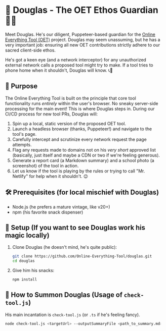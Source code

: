 # 🌲 Douglas - The OET Ethos Guardian 🕵️‍♂️

Meet Douglas. He's our diligent, Puppeteer-based guardian for the [Online Everything Tool (OET)](https://github.com/Online-Everything-Tool/oet) project. Douglas may seem unassuming, but he has a very important job: ensuring all new OET contributions strictly adhere to our sacred client-side ethos.

He's got a keen eye (and a network interceptor) for any unauthorized external network calls a proposed tool might try to make. If a tool tries to phone home when it shouldn't, Douglas will know. 📞🚫

## 🎯 Purpose

The Online Everything Tool is built on the principle that core tool functionality runs *entirely* within the user's browser. No sneaky server-side processing for the main event! This is where Douglas steps in. During our CI/CD process for new tool PRs, Douglas will:

1.  Spin up a local, static version of the proposed OET tool.
2.  Launch a headless browser (thanks, Puppeteer!) and navigate to the tool's page.
3.  Carefully intercept and scrutinize every network request the page attempts.
4.  Flag any requests made to domains not on his *very short* approved list (basically, just itself and maybe a CDN or two if we're feeling generous).
5.  Generate a report card (a Markdown summary) and a school photo (a screenshot) of the tool in action.
6.  Let us know if the tool is playing by the rules or trying to call "Mr. Netlify" for help when it shouldn't. 😉

## 🛠️ Prerequisites (for local mischief with Douglas)

- Node.js (he prefers a mature vintage, like v20+)
- npm (his favorite snack dispenser)

## 🚀 Setup (If you want to see Douglas work his magic locally)

1.  Clone Douglas (he doesn't mind, he's quite public):
    ```bash
    git clone https://github.com/Online-Everything-Tool/douglas.git
    cd douglas
    ```
2.  Give him his snacks:
    ```bash
    npm install
    ```

## 📜 How to Summon Douglas (Usage of `check-tool.js`)

His main incantation is `check-tool.js` (or `.ts` if he's feeling fancy).

```bash
node check-tool.js <targetUrl> --outputSummaryFile <path_to_summary.md> --screenshotPath <path_to_screenshot.png> [--allowedOrigins <origin1,origin2,...>]